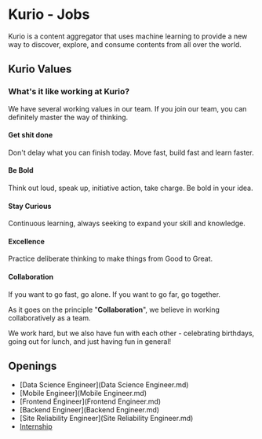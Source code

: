 # Kurio - Jobs

Kurio is a content aggregator that uses machine learning to provide a new way to discover, explore, and consume contents from all over the world.

## Kurio Values

### What's it like working at Kurio?

We have several working values in our team. If you join our team, you can definitely master the way of thinking. 

#### Get shit done

Don't delay what you can finish today. Move fast, build fast and learn faster.

#### Be Bold

Think out loud, speak up, initiative action, take charge. Be bold in your idea.

#### Stay Curious

Continuous learning, always seeking to expand your skill and knowledge.

#### Excellence

Practice deliberate thinking to make things from Good to Great.

#### Collaboration

If you want to go fast, go alone. If you want to go far, go together.

As it goes on the principle "**Collaboration**", we believe in working collaboratively as a team.

We work hard, but we also have fun with each other - celebrating birthdays, going out for lunch, and just having fun in general!

## Openings

- [Data Science Engineer](Data Science Engineer.md)
- [Mobile Engineer](Mobile Engineer.md)
- [Frontend Engineer](Frontend Engineer.md)
- [Backend Engineer](Backend Engineer.md)
- [Site Reliability Engineer](Site Reliability Engineer.md)
- [Internship](internship/README.md)

